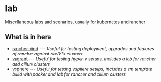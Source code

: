 # lab

Miscellaneous labs and scenarios, usually for kubernetes and rancher

## What is in here

- [rancher-dind](./rancher-dind) --- *Useful for testing deployment, upgrades and features of rancher against rke/k3s clusters*
- [vagrant](./vagrant) --- *Useful for testing hyper-v setups, includes a lab for rancher and cilium clusters*
- [vsphere](./vsphere) --- *Useful for testing vsphere setups, includes a vm template build with packer and lab for rancher and cilium clusters*